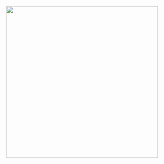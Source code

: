 <p align="center"><a href="https://laravel.com" target="_blank"><img src="https://Electro-Ecommerce/public/Images/20210601_122816.gif
" width="400"></a></p>
